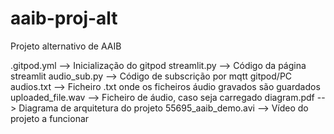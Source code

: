 # aaib-proj-alt
Projeto alternativo de AAIB

.gitpod.yml --> Inicialização do gitpod
streamlit.py --> Código da página streamlit
audio_sub.py --> Código de subscrição por mqtt gitpod/PC
audios.txt --> Ficheiro .txt onde os ficheiros áudio gravados são guardados
uploaded_file.wav --> Ficheiro de áudio, caso seja carregado
diagram.pdf --> Diagrama de arquitetura do projeto
55695_aaib_demo.avi --> Vídeo do projeto a funcionar
